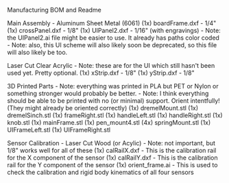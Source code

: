 Manufacturing BOM and Readme

Main Assembly - 
Aluminum Sheet Metal (6061)
(1x) boardFrame.dxf - 1/4"
(1x) crossPanel.dxf - 1/8"
(1x) UIPanel2.dxf - 1/16" (with engravings)
	- Note: the UIPanel2.ai file might be easier to use. It already has paths color coded
	- Note: also, this UI scheme will also likely soon be deprecated, so this file will also likely be too.

Laser Cut Clear Acrylic
	- Note: these are for the UI which still hasn't been used yet. Pretty optional.
(1x) xStrip.dxf - 1/8"
(1x) yStrip.dxf - 1/8"

3D Printed Parts
	- Note: everything was printed in PLA but PET or Nylon or something stronger would probably be better.
	- Note: I think everything should be able to be printed with no (or minimal) support. Orient intentfully! (They might already be oriented correctly)
(1x) dremelMount.stl
(1x) dremelSinch.stl
(1x) frameRight.stl
(1x) handleLeft.stl
(1x) handleRight.stl
(1x) knob.stl
(1x) mainFrame.stl
(1x) pen_mount4.stl
(4x) springMount.stl
(1x) UIFrameLeft.stl
(1x) UIFrameRight.stl

Sensor Calibration -
Laser Cut Wood (or Acylic)
	- Note: not important, but 1/8" works well for all of these
(1x) calRailX.dxf
	- This is the calibration rail for the X component of the sensor
(1x) calRailY.dxf
	- This is the calibration rail for the Y component of the sensor
(1x) orient_frame.ai
	- This is used to check the calibration and rigid body kinematics of all four sensors